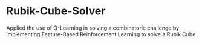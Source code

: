 # Rubik-Cube-Solver
Applied the use of Q-Learning in solving a combinatoric challenge by implementing Feature-Based Reinforcement Learning to solve a Rubik Cube
